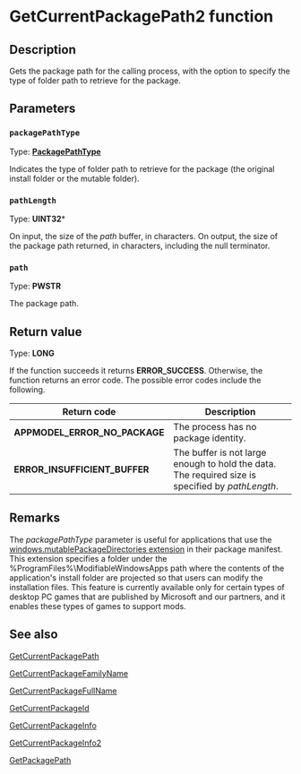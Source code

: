 # GetCurrentPackagePath2 function

## Description

Gets the package path for the calling process, with the option to specify the type of folder path to retrieve for the package.

## Parameters

### `packagePathType`

Type: [**PackagePathType**](https://learn.microsoft.com/windows/win32/api/appmodel/ne-appmodel-packagepathtype)

Indicates the type of folder path to retrieve for the package (the original install folder or the mutable folder).

### `pathLength`

Type: **UINT32***

On input, the size of the *path* buffer, in characters. On output, the size of the package path returned, in characters, including the null terminator.

### `path`

Type: **PWSTR**

The package path.

## Return value

Type: **LONG**

If the function succeeds it returns **ERROR_SUCCESS**. Otherwise, the function returns an error code. The possible error codes include the following.

| Return code | Description |
| --- | --- |
| **APPMODEL_ERROR_NO_PACKAGE** | The process has no package identity. |
| **ERROR_INSUFFICIENT_BUFFER** | The buffer is not large enough to hold the data. The required size is specified by *pathLength*. |

## Remarks

The *packagePathType* parameter is useful for applications that use the [windows.mutablePackageDirectories extension](https://learn.microsoft.com/uwp/schemas/appxpackage/uapmanifestschema/element-desktop6-package-extension) in their package manifest. This extension specifies a folder under the %ProgramFiles%\ModifiableWindowsApps path where the contents of the application's install folder are projected so that users can modify the installation files. This feature is currently available only for certain types of desktop PC games that are published by Microsoft and our partners, and it enables these types of games to support mods.

## See also

[GetCurrentPackagePath](https://learn.microsoft.com/windows/win32/api/appmodel/nf-appmodel-getcurrentpackagepath)

[GetCurrentPackageFamilyName](https://learn.microsoft.com/windows/desktop/api/appmodel/nf-appmodel-getcurrentpackagefamilyname)

[GetCurrentPackageFullName](https://learn.microsoft.com/windows/desktop/api/appmodel/nf-appmodel-getcurrentpackagefullname)

[GetCurrentPackageId](https://learn.microsoft.com/windows/desktop/api/appmodel/nf-appmodel-getcurrentpackageid)

[GetCurrentPackageInfo](https://learn.microsoft.com/windows/desktop/api/appmodel/nf-appmodel-getcurrentpackageinfo)

[GetCurrentPackageInfo2](https://learn.microsoft.com/windows/win32/api/appmodel/nf-appmodel-getcurrentpackageinfo2)

[GetPackagePath](https://learn.microsoft.com/windows/desktop/api/appmodel/nf-appmodel-getpackagepath)